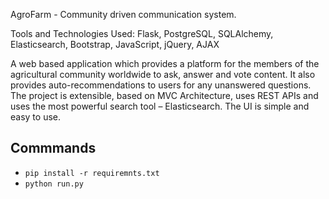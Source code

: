 AgroFarm - Community driven communication system.

Tools and Technologies Used:
Flask, PostgreSQL, SQLAlchemy, Elasticsearch, Bootstrap, JavaScript, jQuery, AJAX

A web based application which provides a platform for the members of the agricultural community worldwide to ask, answer and vote content. It also provides auto-recommendations to users for any unanswered questions. The project is extensible, based on MVC Architecture, uses REST APIs and uses the most powerful search tool – Elasticsearch. The UI is simple and easy to use.

## Commmands
- `pip install -r requiremnts.txt`
- `python run.py`
